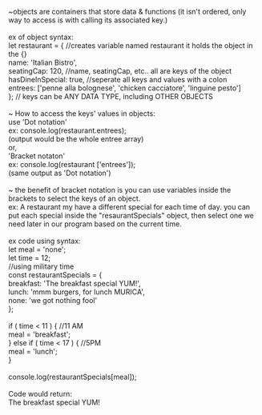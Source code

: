 ~objects are containers that store data & functions (it isn't ordered, only way to access is with calling its associated key.)  
  \
ex of object syntax:  
let restaurant = { //creates variable named restaurant it holds the object in the {}  
name: 'Italian Bistro',  
seatingCap: 120, //name, seatingCap, etc.. all are keys of the object  
hasDineInSpecial: true, //seperate all keys and values with a colon  
entrees: ['penne alla bolognese', 'chicken cacciatore', 'linguine pesto']  
}; // keys can be ANY DATA TYPE, including OTHER OBJECTS  
  \
~ How to access the keys' values in objects:  
use 'Dot notation'  
ex: console.log(restaurant.entrees);  
(output would be the whole entree array)  
or,  
'Bracket notaton'  
ex: console.log(restaurant ['entrees']);  
(same output as 'Dot notation')  
  \
~ the benefit of bracket notation is you can use variables inside the brackets to select the keys of an object.  
ex: A restaurant my have a different special for each time of day. you can put each special inside the "resaurantSpecials" object, then select one we need later in our program based on the current time.  
  \
ex code using syntax:  
let meal = 'none';  
let time = 12;  
//using military time  
const restaurantSpecials = {  
breakfast: 'The breakfast special YUM!',  
lunch: 'mmm burgers, for lunch MURICA',  
none: 'we got nothing fool'  
};  
  \
if ( time < 11 ) { //11 AM  
meal = 'breakfast';  
} else if ( time < 17 ) { //5PM  
meal = 'lunch';  
}  
  \
console.log(restaurantSpecials[meal]);  
  \
Code would return:  
The breakfast special YUM!
